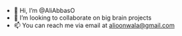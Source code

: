 - 👋 Hi, I’m @AliAbbasO
- 🌱 I’m looking to collaborate on big brain projects
- 📫 You can reach me via email at alioonwala@gmail.com

<!---
AliAbbasO/AliAbbasO is a ✨ special ✨ repository because its `README.md` (this file) appears on your GitHub profile.
You can click the Preview link to take a look at your changes.
--->
